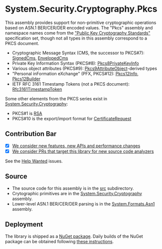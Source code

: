 # System.Security.Cryptography.Pkcs

This assembly provides support for non-primitive cryptographic operations based on ASN.1 BER/CER/DER encoded values.
The "Pkcs" assembly and namespace names come from the ["Public Key Cryptography Standards"](https://en.wikipedia.org/wiki/PKCS) specification set, though not all types in this assembly correspond to a PKCS document.

* Cryptographic Message Syntax (CMS, the successor to PKCS#7): [SignedCms](https://learn.microsoft.com/en-us/dotnet/api/system.security.cryptography.pkcs.signedcms), [EnvelopedCms](https://learn.microsoft.com/en-us/dotnet/api/system.security.cryptography.pkcs.envelopedcms)
* Private Key Information Syntax (PKCS#8): [Pkcs8PrivateKeyInfo](https://learn.microsoft.com/en-us/dotnet/api/system.security.cryptography.pkcs.pkcs8privatekeyinfo)
* Various object attributes (PKCS#9): [Pkcs9AttributeObject](https://learn.microsoft.com/en-us/dotnet/api/system.security.cryptography.pkcs.pkcs9attributeobject)-derived types
* "Personal inFormation eXchange" (PFX, PKCS#12): [Pkcs12Info](https://learn.microsoft.com/en-us/dotnet/api/system.security.cryptography.pkcs.pkcs12info), [Pkcs12Builder](https://learn.microsoft.com/en-us/dotnet/api/system.security.cryptography.pkcs.pkcs12builder)
* IETF RFC 3161 Timestamp Tokens (not a PKCS document): [Rfc3161TimestampToken](https://learn.microsoft.com/en-us/dotnet/api/system.security.cryptography.pkcs.rfc3161timestamptoken)

Some other elements from the PKCS series exist in [System.Security.Cryptography](../System.Security.Cryptography/):
* PKCS#1 is [RSA](https://learn.microsoft.com/en-us/dotnet/api/system.security.cryptography.rsa)
* PKCS#10 is the export/import format for [CertificateRequest](https://learn.microsoft.com/en-us/dotnet/api/system.security.cryptography.x509certificates.certificaterequest)

## Contribution Bar

- [x] [We consider new features, new APIs and performance changes](../README.md#primary-bar)
- [x] [We consider PRs that target this library for new source code analyzers](../README.md#secondary-bars)

See the [Help Wanted](https://github.com/dotnet/runtime/issues?q=is:issue+is:open+label:area-System.Security+label:%22help+wanted%22) issues.

## Source

* The source code for this assembly is in the [src](src/) subdirectory.
* Crytographic primitives are in the [System.Security.Cryptography](../System.Security.Cryptography/) assembly.
* Lower-level ASN.1 BER/CER/DER parsing is in the [System.Formats.Asn1](../System.Formats.Asn1/) assembly.

## Deployment

The library is shipped as a [NuGet package](https://www.nuget.org/packages/System.Security.Cryptography.Pkcs). Daily builds of the NuGet package can be obtained following [these instructions](../../../docs/project/dogfooding.md#obtaining-daily-builds-of-nuget-packages).
